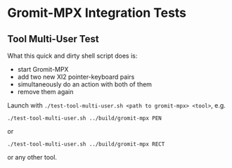# Gromit-MPX Integration Tests

## Tool Multi-User Test

What this quick and dirty shell script does is:

- start Gromit-MPX
- add two new XI2 pointer-keyboard pairs
- simultaneously do an action with both of them
- remove them again

Launch with `./test-tool-multi-user.sh <path to gromit-mpx> <tool>`, e.g.

`./test-tool-multi-user.sh ../build/gromit-mpx PEN`

or

`./test-tool-multi-user.sh ../build/gromit-mpx RECT`

or any other tool.
